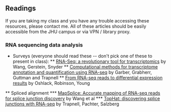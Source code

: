 Readings
--------

If you are taking my class and you have any trouble accessing these resources, please contact me. All of these articles should be easily accessible from the JHU campus or via VPN / library proxy.

### RNA sequencing data analysis

* Surveys (everyone should read these -- don't pick one of these to present in class):
** [RNA-Seq: a revolutionary tool for transcriptomics](http://www.nature.com/nrg/journal/v10/n1/full/nrg2484.html) by Wang, Gerstein, Snyder
** [Computational methods for transcriptome annotation and quantification using RNA-seq](http://www.nature.com/nmeth/journal/v8/n6/pdf/nmeth.1613.pdf) by Garber, Grabherr, Guttman and Trapnell
** [From RNA-seq reads to differential expression results](http://www.biomedcentral.com/content/pdf/gb-2010-11-12-220.pdf) by Oshlack, Robinson, Young

** Spliced alignment
*** [MapSplice: Accurate mapping of RNA-seq reads for splice junction discovery](http://nar.oxfordjournals.org/content/38/18/e178.full.pdf) by Wang et al
*** [TopHat: discovering splice junctions with RNA-seq](http://bioinformatics.oxfordjournals.org/content/25/9/1105.full.pdf) by Trapnell, Pachter, Salzberg
